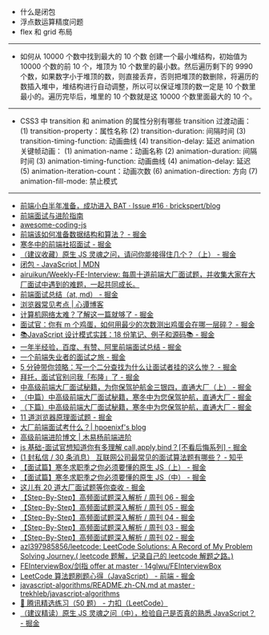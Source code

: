 - 什么是闭包
- 浮点数运算精度问题
- flex 和 grid 布局

---

- 如何从 10000 个数中找到最大的 10 个数
  创建一个最小堆结构，初始值为 10000 个数的前 10 个，堆顶为 10 个数里的最小数。然后遍历剩下的 9990 个数，如果数字小于堆顶的数，则直接丢弃，否则把堆顶的数删除，将遍历的数插入堆中，堆结构进行自动调整，所以可以保证堆顶的数一定是 10 个数里最小的。遍历完毕后，堆里的 10 个数就是这 10000 个数里面最大的 10 个。

---

- CSS3 中 transition 和 animation 的属性分别有哪些
transition 过渡动画：
(1) transition-property：属性名称
(2) transition-duration: 间隔时间
(3) transition-timing-function: 动画曲线
(4) transition-delay: 延迟
animation 关键帧动画：
(1) animation-name：动画名称
(2) animation-duration: 间隔时间
(3) animation-timing-function: 动画曲线
(4) animation-delay: 延迟
(5) animation-iteration-count：动画次数
(6) animation-direction: 方向
(7) animation-fill-mode: 禁止模式

---

* [前端小白半年准备，成功进入 BAT · Issue #16 · brickspert/blog](https://github.com/brickspert/blog/issues/16)
* [前端面试与进阶指南](https://www.cxymsg.com/)
* [awesome-coding-js](http://www.conardli.top/docs/)
* [前端该如何准备数据结构和算法？ - 掘金](https://juejin.im/post/5d5b307b5188253da24d3cd1)
* [寒冬中的前端社招面试 - 掘金](https://juejin.im/post/5c8f30606fb9a070ef60996d)
* [（建议收藏）原生 JS 灵魂之问，请问你能接得住几个？（上） - 掘金](https://juejin.im/post/5dac5d82e51d45249850cd20)
* [闭包 - JavaScript | MDN](https://developer.mozilla.org/zh-CN/docs/Web/JavaScript/Closures)
* [airuikun/Weekly-FE-Interview: 每周十道前端大厂面试题，并收集大家在大厂面试中遇到的难题，一起共同成长。](https://github.com/airuikun/Weekly-FE-Interview)
* [前端面试总结（at, md） - 掘金](https://juejin.im/post/5a3134bf6fb9a0452405d507)
* [浏览器常见考点 | 心谭博客](https://xin-tan.com/passages/2019-05-15-browser/#_2-%E6%B8%B2%E6%9F%93%E7%BA%BF%E7%A8%8B%E5%92%8C-js-%E5%BC%95%E6%93%8E%E7%BA%BF%E7%A8%8B)
* [计算机网络太难？了解这一篇就够了 - 掘金](https://juejin.im/post/5d896cccf265da03bd055c87#heading-21)
* [面试官：你有 m 个鸡蛋，如何用最少的次数测出鸡蛋会在哪一层碎？ - 掘金](https://juejin.im/post/5d9ede57518825358b221349)
* [📚JavaScript 设计模式实践：18 份笔记、例子和源码📚 - 掘金](https://juejin.im/post/5caede73e51d456e6154b3ea)
* [一年半经验，百度、有赞、阿里前端面试总结 - 掘金](https://juejin.im/post/5befeb5051882511a8527dbe)
* [一个前端失业者的面试之旅 - 掘金](https://juejin.im/post/5d2bf33a6fb9a07eae2a8dd6)
* [5 分钟带你领略：写一个二分查找为什么让面试者挂的这么惨？ - 掘金](https://juejin.im/post/5d8f6856e51d45784227aca6)
* [拜托，面试官别问我「布隆」了 - 掘金](https://juejin.im/post/5c959ff8e51d45509e2ccf84)
* [中高级前端大厂面试秘籍，为你保驾护航金三银四，直通大厂（上） - 掘金](https://juejin.im/post/5c64d15d6fb9a049d37f9c20#heading-67)
* [（中篇）中高级前端大厂面试秘籍，寒冬中为您保驾护航，直通大厂 - 掘金](https://juejin.im/post/5c92f499f265da612647b754)
* [（下篇）中高级前端大厂面试秘籍，寒冬中为您保驾护航，直通大厂 - 掘金](https://juejin.im/post/5cc26dfef265da037b611738#heading-12)
* [11 道浏览器原理面试题 - 掘金](https://juejin.im/post/5d89798d6fb9a06b102769b1)
* [大厂前端面试考什么？| hpoenixf's blog](http://hpoenixf.com/%E5%A4%A7%E5%8E%82%E5%89%8D%E7%AB%AF%E9%9D%A2%E8%AF%95%E8%80%83%E4%BB%80%E4%B9%88.html)
* [高级前端进阶博文 | 木易杨前端进阶](https://muyiy.cn/blog/)
* [js 基础-面试官想知道你有多理解 call,apply,bind？[不看后悔系列] - 掘金](https://juejin.im/post/5d469e0851882544b85c32ef?utm_source=gold_browser_extension)
* [(1 封私信 / 30 条消息） 互联网公司最常见的面试算法题有哪些？ - 知乎](https://www.zhihu.com/question/24964987/answer/586425979)
* [【面试篇】寒冬求职季之你必须要懂的原生 JS（上） - 掘金](https://juejin.im/post/5cab0c45f265da2513734390)
* [【面试篇】寒冬求职季之你必须要懂的原生 JS（中） - 掘金](https://juejin.im/post/5cbd1e33e51d45789161d053#heading-18)
* [这儿有 20 道大厂面试题等你查收 - 掘金](https://juejin.im/post/5d124a12f265da1b9163a28d)
* [【Step-By-Step】高频面试题深入解析 / 周刊 06 - 掘金](https://juejin.im/post/5d1a2814e51d4510835e02e9)
* [【Step-By-Step】高频面试题深入解析 / 周刊 05 - 掘金](https://juejin.im/post/5d0f8e5e5188255e8d751220)
* [【Step-By-Step】高频面试题深入解析 / 周刊 04 - 掘金](https://juejin.im/post/5d064ab851882510715e37ad)
* [【Step-By-Step】高频面试题深入解析 / 周刊 03 - 掘金](https://juejin.im/post/5cfdc5c7f265da1b8a4f10f3)
* [【Step-By-Step】高频面试题深入解析 / 周刊 02 - 掘金](https://juejin.im/post/5cf392e75188250d2850f97d)
* [azl397985856/leetcode: LeetCode Solutions: A Record of My Problem Solving Journey.( leetcode 题解，记录自己的 leetcode 解题之路。)](https://github.com/azl397985856/leetcode)
* [FEInterviewBox/剑指 offer at master · 14glwu/FEInterviewBox](https://github.com/14glwu/FEInterviewBox/tree/master/%E5%89%91%E6%8C%87offer)
* [LeetCode 算法题刷题心得（JavaScript） - 前端 - 掘金](https://juejin.im/entry/5af391bc51882567203410f1)
* [javascript-algorithms/README.zh-CN.md at master · trekhleb/javascript-algorithms](https://github.com/trekhleb/javascript-algorithms/blob/master/README.zh-CN.md)
* [🐧 腾讯精选练习（50 题） - 力扣（LeetCode）](https://leetcode-cn.com/problemset/50/)
* [（建议精读）原生 JS 灵魂之问（中），检验自己是否真的熟悉 JavaScript？ - 掘金](https://juejin.im/post/5dbebbfa51882524c507fddb#heading-33)